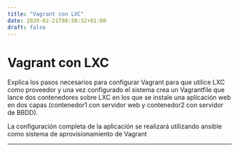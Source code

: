 ```yaml
---
title: "Vagrant con LXC"
date: 2020-02-21T08:50:52+01:00
draft: false
---
```


# Vagrant con LXC

Explica los pasos necesarios para configurar Vagrant para que utilice LXC como proveedor y una vez configurado el sistema crea un Vagrantfile que lance dos contenedores sobre LXC en los que se instale una aplicación web en dos capas (contenedor1 con servidor web y contenedor2 con servidor de BBDD).

La configuración completa de la aplicación se realizará utilizando ansible como sistema de aprovisionamiento de Vagrant

***


